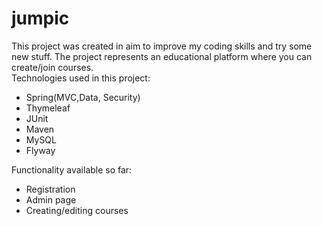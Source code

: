 # jumpic

This project was created in aim to improve my coding skills and try some new stuff.
The project represents an educational platform where you can create/join courses.<br>
Technologies used in this project:
<ul>
  <li>Spring(MVC,Data, Security)</li>
  <li>Thymeleaf</li>
  <li>JUnit</li>
  <li>Maven</li>
  <li>MySQL</li>
  <li>Flyway</li>
</ul>
Functionality available so far:
<ul>
  <li>Registration</li>
  <li>Admin page</li>
  <li>Creating/editing courses</li>
</ul>
